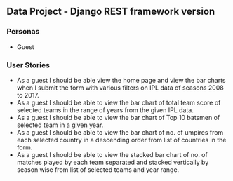 ## Data Project - Django REST framework version
### Personas
* Guest

### User Stories
* As a guest I should be able view the home page and view the bar charts when I submit the form with various filters on IPL data of seasons 2008 to 2017.
* As a guest I should be able to view the bar chart of total team score of selected teams in the range of years from the given IPL data.
* As a guest I should be able to view the bar chart of Top 10 batsmen of selected team in a given year.
* As a guest I should be able to view the bar chart of no. of umpires from each selected country in a descending order from list of countries in the form.
* As a guest I should be able to view the stacked bar chart of no. of matches played by each team separated and stacked vertically by season wise from list of selected teams and year range.
